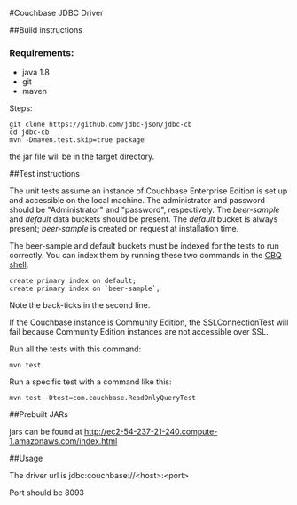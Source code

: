 #Couchbase JDBC Driver

##Build instructions

### Requirements:
* java 1.8
* git
* maven

Steps:

    git clone https://github.com/jdbc-json/jdbc-cb
    cd jdbc-cb
    mvn -Dmaven.test.skip=true package

the jar file will be in the target directory.

##Test instructions

The unit tests assume an instance of Couchbase Enterprise Edition is set up and accessible on
the local machine. The administrator and password should be "Administrator" and "password",
respectively. The *beer-sample* and *default* data buckets
should be present. The *default* bucket is always present; *beer-sample* is created on request at installation time.

The beer-sample and default buckets must be indexed for the tests to run correctly.
You can index them by running these two commands in the
[CBQ shell](http://developer.couchbase.com/documentation/server/4.0/n1ql/n1ql-intro/cbq.html).

    create primary index on default;
    create primary index on `beer-sample`;
    
Note the back-ticks in the second line.

If the Couchbase instance is Community Edition, the SSLConnectionTest will fail because
Community Edition instances are not accessible over SSL.

Run all the tests with this command:

    mvn test

Run a specific test with a command like this:

    mvn test -Dtest=com.couchbase.ReadOnlyQueryTest

##Prebuilt JARs

jars can be found at http://ec2-54-237-21-240.compute-1.amazonaws.com/index.html

##Usage

The driver url is jdbc:couchbase://\<host\>:\<port\>

Port should be 8093

